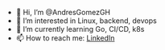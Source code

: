 - 👋 Hi, I’m @AndresGomezGH
- 👀 I’m interested in Linux, backend, devops
- 🌱 I’m currently learning Go, CI/CD, k8s
- 📫 How to reach me: [LinkedIn](https://linkedin.com/in/andres-gomez-arriagada)
